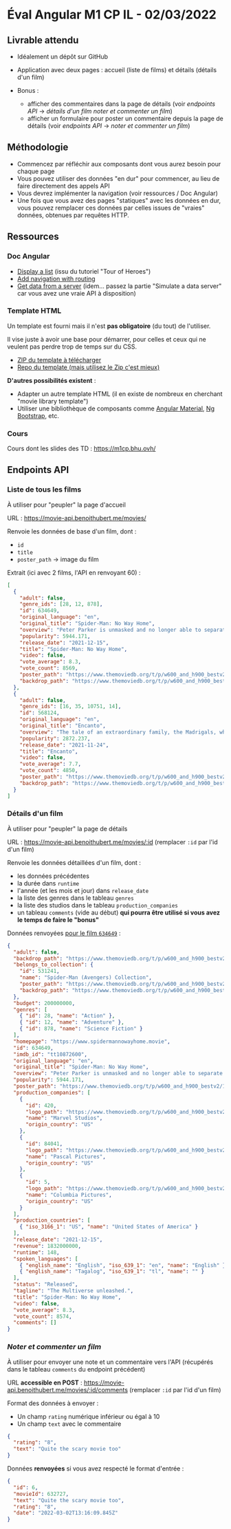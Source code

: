 # Éval Angular M1 CP IL - 02/03/2022

## Livrable attendu

* Idéalement un dépôt sur GitHub
* Application avec deux pages : accueil (liste de films) et détails (détails d'un film)
* Bonus :

    * afficher des commentaires dans la page de détails (voir _endpoints API_ &rarr; _détails d'un film_ _noter et commenter un film_)
    * afficher un formulaire pour poster un commentaire depuis la page de détails (voir _endpoints API_ &rarr; _noter et commenter un film_)

## Méthodologie

* Commencez par réfléchir aux composants dont vous aurez besoin pour chaque page
* Vous pouvez utiliser des données "en dur" pour commencer, au lieu de faire directement des appels API
* Vous devrez implémenter la navigation (voir ressources / Doc Angular)
* Une fois que vous avez des pages "statiques" avec les données en dur, vous pouvez remplacer ces données par celles issues de "vraies" données, obtenues par requêtes HTTP.

## Ressources

### Doc Angular

* [Display a list](https://angular.io/tutorial/toh-pt2) (issu du tutoriel "Tour of Heroes")
* [Add navigation with routing](https://angular.io/tutorial/toh-pt5)
* [Get data from a server](https://angular.io/tutorial/toh-pt6) (idem... passez la partie "Simulate a data server" car vous avez une vraie API à disposition)

### Template HTML

Un template est fourni mais il n'est **pas obligatoire** (du tout) de l'utiliser.

Il vise juste à avoir une base pour démarrer, pour celles et ceux qui ne veulent pas perdre trop de temps sur du CSS.


* [ZIP du template à télécharger](https://github.com/bhubr/movies-app-html-template/archive/refs/heads/master.zip)
* [Repo du template (mais utilisez le Zip c'est mieux)](https://github.com/bhubr/movies-app-html-template)

**D'autres possibilités existent** : 

* Adapter un autre template HTML (il en existe de nombreux en cherchant "movie library template")
* Utiliser une bibliothèque de composants comme [Angular Material](https://material.angular.io/), [Ng Bootstrap](https://ng-bootstrap.github.io/#/home), etc.

### Cours

Cours dont les slides des TD : https://m1cp.bhu.ovh/

## Endpoints API

### Liste de tous les films

À utiliser pour "peupler" la page d'accueil

URL : <https://movie-api.benoithubert.me/movies/>

Renvoie les données de base d'un film, dont :

* `id`
* `title`
* `poster_path` &rarr; image du film

Extrait (ici avec 2 films, l'API en renvoyant 60) :

```json
[
  {
    "adult": false,
    "genre_ids": [28, 12, 878],
    "id": 634649,
    "original_language": "en",
    "original_title": "Spider-Man: No Way Home",
    "overview": "Peter Parker is unmasked and no longer able to separate his normal life from the high-stakes of being a super-hero. When he asks for help from Doctor Strange the stakes become even more dangerous, forcing him to discover what it truly means to be Spider-Man.",
    "popularity": 5944.171,
    "release_date": "2021-12-15",
    "title": "Spider-Man: No Way Home",
    "video": false,
    "vote_average": 8.3,
    "vote_count": 8569,
    "poster_path": "https://www.themoviedb.org/t/p/w600_and_h900_bestv2/1g0dhYtq4irTY1GPXvft6k4YLjm.jpg",
    "backdrop_path": "https://www.themoviedb.org/t/p/w600_and_h900_bestv2/iQFcwSGbZXMkeyKrxbPnwnRo5fl.jpg"
  },
  {
    "adult": false,
    "genre_ids": [16, 35, 10751, 14],
    "id": 568124,
    "original_language": "en",
    "original_title": "Encanto",
    "overview": "The tale of an extraordinary family, the Madrigals, who live hidden in the mountains of Colombia, in a magical house, in a vibrant town, in a wondrous, charmed place called an Encanto. The magic of the Encanto has blessed every child in the family with a unique gift from super strength to the power to heal—every child except one, Mirabel. But when she discovers that the magic surrounding the Encanto is in danger, Mirabel decides that she, the only ordinary Madrigal, might just be her exceptional family's last hope.",
    "popularity": 2872.237,
    "release_date": "2021-11-24",
    "title": "Encanto",
    "video": false,
    "vote_average": 7.7,
    "vote_count": 4850,
    "poster_path": "https://www.themoviedb.org/t/p/w600_and_h900_bestv2/4j0PNHkMr5ax3IA8tjtxcmPU3QT.jpg",
    "backdrop_path": "https://www.themoviedb.org/t/p/w600_and_h900_bestv2/3G1Q5xF40HkUBJXxt2DQgQzKTp5.jpg"
  }
]
```

### Détails d'un film

À utiliser pour "peupler" la page de détails

URL : <https://movie-api.benoithubert.me/movies/:id> (remplacer `:id` par l'id d'un film)

Renvoie les données détaillées d'un film, dont :

* les données précédentes
* la durée dans `runtime`
* l'année (et les mois et jour) dans `release_date`
* la liste des genres dans le tableau `genres`
* la liste des studios dans le tableau `production_companies`
* un tableau `comments` (vide au début) **qui pourra être utilisé si vous avez le temps de faire le "bonus"**

Données renvoyées [pour le film `634649`](https://movie-api.benoithubert.me/movies/634649) :

```json
{
  "adult": false,
  "backdrop_path": "https://www.themoviedb.org/t/p/w600_and_h900_bestv2/iQFcwSGbZXMkeyKrxbPnwnRo5fl.jpg",
  "belongs_to_collection": {
    "id": 531241,
    "name": "Spider-Man (Avengers) Collection",
    "poster_path": "https://www.themoviedb.org/t/p/w600_and_h900_bestv2/nogV4th2P5QWYvQIMiWHj4CFLU9.jpg",
    "backdrop_path": "https://www.themoviedb.org/t/p/w600_and_h900_bestv2/AvnqpRwlEaYNVL6wzC4RN94EdSd.jpg"
  },
  "budget": 200000000,
  "genres": [
    { "id": 28, "name": "Action" },
    { "id": 12, "name": "Adventure" },
    { "id": 878, "name": "Science Fiction" }
  ],
  "homepage": "https://www.spidermannowayhome.movie",
  "id": 634649,
  "imdb_id": "tt10872600",
  "original_language": "en",
  "original_title": "Spider-Man: No Way Home",
  "overview": "Peter Parker is unmasked and no longer able to separate his normal life from the high-stakes of being a super-hero. When he asks for help from Doctor Strange the stakes become even more dangerous, forcing him to discover what it truly means to be Spider-Man.",
  "popularity": 5944.171,
  "poster_path": "https://www.themoviedb.org/t/p/w600_and_h900_bestv2/1g0dhYtq4irTY1GPXvft6k4YLjm.jpg",
  "production_companies": [
    {
      "id": 420,
      "logo_path": "https://www.themoviedb.org/t/p/w600_and_h900_bestv2/hUzeosd33nzE5MCNsZxCGEKTXaQ.png",
      "name": "Marvel Studios",
      "origin_country": "US"
    },
    {
      "id": 84041,
      "logo_path": "https://www.themoviedb.org/t/p/w600_and_h900_bestv2/nw4kyc29QRpNtFbdsBHkRSFavvt.png",
      "name": "Pascal Pictures",
      "origin_country": "US"
    },
    {
      "id": 5,
      "logo_path": "https://www.themoviedb.org/t/p/w600_and_h900_bestv2/71BqEFAF4V3qjjMPCpLuyJFB9A.png",
      "name": "Columbia Pictures",
      "origin_country": "US"
    }
  ],
  "production_countries": [
    { "iso_3166_1": "US", "name": "United States of America" }
  ],
  "release_date": "2021-12-15",
  "revenue": 1832000000,
  "runtime": 148,
  "spoken_languages": [
    { "english_name": "English", "iso_639_1": "en", "name": "English" },
    { "english_name": "Tagalog", "iso_639_1": "tl", "name": "" }
  ],
  "status": "Released",
  "tagline": "The Multiverse unleashed.",
  "title": "Spider-Man: No Way Home",
  "video": false,
  "vote_average": 8.3,
  "vote_count": 8574,
  "comments": []
}
```

### _Noter et commenter un film_

À utiliser pour envoyer une note et un commentaire vers l'API (récupérés dans le tableau `comments` du endpoint précédent)

URL **accessible en POST** : <https://movie-api.benoithubert.me/movies/:id/comments> (remplacer `:id` par l'id d'un film)

Format des données à envoyer :

* Un champ `rating` numérique inférieur ou égal à 10
* Un champ `text` avec le commentaire

```json
{
  "rating": "8",
  "text": "Quite the scary movie too"
}
```

Données **renvoyées** si vous avez respecté le format d'entrée :

```json
{
  "id": 6,
  "movieId": 632727,
  "text": "Quite the scary movie too",
  "rating": "8",
  "date": "2022-03-02T13:16:09.845Z"
}
```